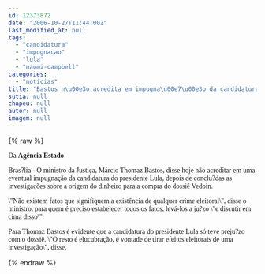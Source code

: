 ```yaml
---
id: 12373872
date: "2006-10-27T11:44:00Z"
last_modified_at: null
tags:
  - "candidatura"
  - "impugnacao"
  - "lula"
  - "naomi-campbell"
categories:
  - "noticias"
title: "Bastos n\u00e3o acredita em impugna\u00e7\u00e3o da candidatura de Lula"
sutia: null
chapeu: null
autor: null
imagem: null
---
```

{% raw %}
<p><P><FONT face=Verdana>Da <STRONG>Agência Estado</STRONG></FONT></P></p>
<p><P><FONT face=Verdana>Bras?lia - O ministro da Justiça, Márcio Thomaz Bastos, disse hoje não acreditar em uma eventual impugnação da candidatura do presidente Lula, depois de conclu?das as investigações sobre a origem do dinheiro para a compra do dossiê Vedoin. </FONT></P></p>
<p><P><FONT face=Verdana>\"Não existem fatos que signifiquem a existência de qualquer crime eleitoral\", disse o ministro, para quem é preciso estabelecer todos os fatos, levá-los a ju?zo \"e discutir em cima disso\". </FONT></P></p>
<p><P><FONT face=Verdana>Para Thomaz Bastos é evidente que a candidatura do presidente Lula só teve preju?zo com o dossiê. \"O resto é elucubração, é vontade de tirar efeitos eleitorais de uma investigação\", disse.</FONT></P> </p>
{% endraw %}
